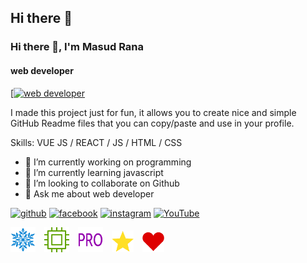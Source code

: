 ## Hi there 👋

<!--
**Masudphero/Masudphero** is a ✨ _special_ ✨ repository because its `README.md` (this file) appears on your GitHub profile.

Here are some ideas to get you started:

- 🔭 I’m currently working on ...
- 🌱 I’m currently learning ...
- 👯 I’m looking to collaborate on ...
- 🤔 I’m looking for help with ...
- 💬 Ask me about ...
- 📫 How to reach me: ...
- 😄 Pronouns: ...
- ⚡ Fun fact: ...
-->
### Hi there 👋, I'm Masud Rana
#### web developer
[[![web developer](https://scontent.fdac134-1.fna.fbcdn.net/v/t39.30808-6/462628117_1780379769163658_2479806875988828080_n.jpg?stp=dst-jpg_s960x960&_nc_cat=101&ccb=1-7&_nc_sid=cc71e4&_nc_eui2=AeGQRf4dhwk3PowRlmFSDPP7HgzR06TqEE8eDNHTpOoQT8Wm6V9X_RqOk72CSKQCbhS_94KJkqSLlNXFGPagBr0Q&_nc_ohc=tpYvrnElH6MQ7kNvgFyD6KQ&_nc_zt=23&_nc_ht=scontent.fdac134-1.fna&_nc_gid=AaEWP1uL67P8Omuu5SniG0a&oh=00_AYB7tCnHI43W4mVKwbgY7KkNmwsSkMI04VrsMjg6z1rXqA&oe=6750D07A)](https://www.facebook.com/photo/?fbid=1838527766682191&set=a.208125579722426)

I made this project just for fun, it allows you to create nice and simple GitHub Readme files that you can copy/paste and use in your profile.

Skills: VUE JS / REACT / JS / HTML / CSS

- 🔭 I’m currently working on programming 
- 🌱 I’m currently learning javascript 
- 👯 I’m looking to collaborate on Github 
- 💬 Ask me about web developer 


[<img src='https://cdn.jsdelivr.net/npm/simple-icons@3.0.1/icons/github.svg' alt='github' height='40'>](https://github.com/https://github.com/Masudphero)  [<img src='https://cdn.jsdelivr.net/npm/simple-icons@3.0.1/icons/facebook.svg' alt='facebook' height='40'>](https://www.facebook.com/https://www.facebook.com/profile.php?id=100015749551056&mibextid=ZbWKwL)  [<img src='https://cdn.jsdelivr.net/npm/simple-icons@3.0.1/icons/instagram.svg' alt='instagram' height='40'>](https://www.instagram.com/https://www.instagram.com/mdmasudrana8547?igsh=NXBscjA5M3B4ZmR0/)  [<img src='https://cdn.jsdelivr.net/npm/simple-icons@3.0.1/icons/youtube.svg' alt='YouTube' height='40'>](https://www.youtube.com/channel/https://www.youtube.com/@msbdcontent2556)  

<a href='https://archiveprogram.github.com/'><img src='https://raw.githubusercontent.com/acervenky/animated-github-badges/master/assets/acbadge.gif' width='40' height='40'></a> <a href='https://docs.github.com/en/developers'><img src='https://raw.githubusercontent.com/acervenky/animated-github-badges/master/assets/devbadge.gif' width='40' height='40'></a> <a href='https://github.com/pricing'><img src='https://raw.githubusercontent.com/acervenky/animated-github-badges/master/assets/pro.gif' width='40' height='40'></a> <a href='https://stars.github.com/'><img src='https://raw.githubusercontent.com/acervenky/animated-github-badges/master/assets/starbadge.gif' width='35' height='35'></a> <a href='https://docs.github.com/en/github/supporting-the-open-source-community-with-github-sponsors'><img src='https://raw.githubusercontent.com/acervenky/animated-github-badges/master/assets/sponsorbadge.gif' width='35' height='35'></a> 



